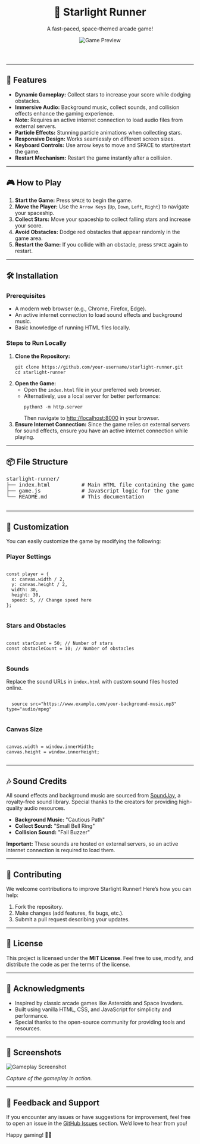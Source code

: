 <!DOCTYPE html>
<html lang="en">
<head>
  <meta charset="UTF-8">
  <meta name="viewport" content="width=device-width, initial-scale=1.0">
</head>
<body>

  <header class="center">
    <h1>🚀 Starlight Runner</h1>
    <p>A fast-paced, space-themed arcade game!</p>
    <img src="https://i.ibb.co/RpMxcWNv/Untitled-1.jpg" alt="Game Preview">
  </header>

  <hr>

  <section>
    <h2>🌟 Features</h2>
    <ul>
      <li><strong>Dynamic Gameplay:</strong> Collect stars to increase your score while dodging obstacles.</li>
      <li><strong>Immersive Audio:</strong> Background music, collect sounds, and collision effects enhance the gaming experience.</li>
      <li><strong>Note:</strong> Requires an active internet connection to load audio files from external servers.</li>
      <li><strong>Particle Effects:</strong> Stunning particle animations when collecting stars.</li>
      <li><strong>Responsive Design:</strong> Works seamlessly on different screen sizes.</li>
      <li><strong>Keyboard Controls:</strong> Use arrow keys to move and SPACE to start/restart the game.</li>
      <li><strong>Restart Mechanism:</strong> Restart the game instantly after a collision.</li>
    </ul>
  </section>

  <hr>

  <section>
    <h2>🎮 How to Play</h2>
    <ol>
      <li><strong>Start the Game:</strong> Press <code>SPACE</code> to begin the game.</li>
      <li><strong>Move the Player:</strong> Use the <code>Arrow Keys</code> (<code>Up</code>, <code>Down</code>, <code>Left</code>, <code>Right</code>) to navigate your spaceship.</li>
      <li><strong>Collect Stars:</strong> Move your spaceship to collect falling stars and increase your score.</li>
      <li><strong>Avoid Obstacles:</strong> Dodge red obstacles that appear randomly in the game area.</li>
      <li><strong>Restart the Game:</strong> If you collide with an obstacle, press <code>SPACE</code> again to restart.</li>
    </ol>
  </section>

  <hr>

  <section>
    <h2>🛠 Installation</h2>
    <h3>Prerequisites</h3>
    <ul>
      <li>A modern web browser (e.g., Chrome, Firefox, Edge).</li>
      <li>An active internet connection to load sound effects and background music.</li>
      <li>Basic knowledge of running HTML files locally.</li>
    </ul>
    <h3>Steps to Run Locally</h3>
    <ol>
      <li><strong>Clone the Repository:</strong>
        <pre><code>git clone https://github.com/your-username/starlight-runner.git
cd starlight-runner</code></pre>
      </li>
      <li><strong>Open the Game:</strong>
        <ul>
          <li>Open the <code>index.html</code> file in your preferred web browser.</li>
          <li>Alternatively, use a local server for better performance:
            <pre><code>python3 -m http.server</code></pre>
            Then navigate to <a href="http://localhost:8000">http://localhost:8000</a> in your browser.
          </li>
        </ul>
      </li>
      <li><strong>Ensure Internet Connection:</strong> Since the game relies on external servers for sound effects, ensure you have an active internet connection while playing.</li>
    </ol>
  </section>

  <hr>

  <section>
    <h2>📦 File Structure</h2>
    <pre>
starlight-runner/
├── index.html          # Main HTML file containing the game structure
├── game.js             # JavaScript logic for the game
└── README.md           # This documentation
    </pre>
  </section>

  <hr>

  <section>
    <h2>🔧 Customization</h2>
    <p>You can easily customize the game by modifying the following:</p>
    <h3>Player Settings</h3>
    <pre><code>
const player = {
  x: canvas.width / 2,
  y: canvas.height / 2,
  width: 30,
  height: 30,
  speed: 5, // Change speed here
};
    </code></pre>
    <h3>Stars and Obstacles</h3>
    <pre><code>
const starCount = 50; // Number of stars
const obstacleCount = 10; // Number of obstacles
    </code></pre>
    <h3>Sounds</h3>
    <p>Replace the sound URLs in <code>index.html</code> with custom sound files hosted online.</p>
    <pre><code>
  source src="https://www.example.com/your-background-music.mp3" type="audio/mpeg"
    </code></pre>
    <h3>Canvas Size</h3>
    <pre><code>
canvas.width = window.innerWidth;
canvas.height = window.innerHeight;
    </code></pre>
  </section>

  <hr>

  <section>
    <h2>🎶 Sound Credits</h2>
    <p>All sound effects and background music are sourced from <a href="https://www.soundjay.com/">SoundJay</a>, a royalty-free sound library. Special thanks to the creators for providing high-quality audio resources.</p>
    <ul>
      <li><strong>Background Music:</strong> "Cautious Path"</li>
      <li><strong>Collect Sound:</strong> "Small Bell Ring"</li>
      <li><strong>Collision Sound:</strong> "Fail Buzzer"</li>
    </ul>
    <p><strong>Important:</strong> These sounds are hosted on external servers, so an active internet connection is required to load them.</p>
  </section>

  <hr>

  <section>
    <h2>🤝 Contributing</h2>
    <p>We welcome contributions to improve Starlight Runner! Here’s how you can help:</p>
    <ol>
      <li>Fork the repository.</li>
      <li>Make changes (add features, fix bugs, etc.).</li>
      <li>Submit a pull request describing your updates.</li>
    </ol>
  </section>

  <hr>

  <section>
    <h2>📜 License</h2>
    <p>This project is licensed under the <strong>MIT License</strong>. Feel free to use, modify, and distribute the code as per the terms of the license.</p>
  </section>

  <hr>

  <section>
    <h2>🙏 Acknowledgments</h2>
    <ul>
      <li>Inspired by classic arcade games like Asteroids and Space Invaders.</li>
      <li>Built using vanilla HTML, CSS, and JavaScript for simplicity and performance.</li>
      <li>Special thanks to the open-source community for providing tools and resources.</li>
    </ul>
  </section>

  <hr>

  <section>
    <h2>📸 Screenshots</h2>
    <img src="https://i.ibb.co/RpMxcWNv/Untitled-1.jpg" alt="Gameplay Screenshot">
    <p><em>Capture of the gameplay in action.</em></p>
  </section>

  <hr>

  <section>
    <h2>📢 Feedback and Support</h2>
    <p>If you encounter any issues or have suggestions for improvement, feel free to open an issue in the <a href="https://github.com/your-username/starlight-runner/issues">GitHub Issues</a> section. We’d love to hear from you!</p>
  </section>

  <footer class="center">
    <p>Happy gaming! 🚀✨</p>
  </footer>

</body>
</html>
